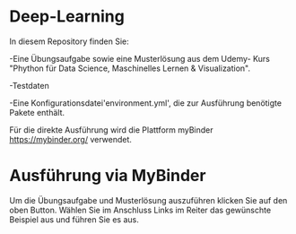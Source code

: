 # Deep-Learning

In diesem Repository finden Sie:

-Eine Übungsaufgabe sowie eine Musterlösung aus dem Udemy- Kurs "Phython für Data Science, Maschinelles Lernen & Visualization".

-Testdaten

-Eine Konfigurationsdatei'environment.yml', die zur Ausführung benötigte Pakete enthält.

Für die direkte Ausführung wird die Plattform myBinder https://mybinder.org/ verwendet.

# Ausführung via MyBinder



Um die Übungsaufgabe und Musterlösung auszuführen klicken Sie auf den oben Button. Wählen Sie im Anschluss Links im Reiter das gewünschte Beispiel aus und führen Sie es aus.
